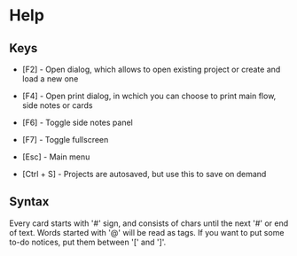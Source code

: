 # Help

## Keys

- [F2] - Open dialog, which allows to open existing project or create and load a new one
- [F4] - Open print dialog, in wchich you can choose to print main flow, side notes or cards
- [F6] - Toggle side notes panel
- [F7] - Toggle fullscreen

- [Esc] - Main menu
- [Ctrl + S] - Projects are autosaved, but use this to save on demand

## Syntax

Every card starts with '#' sign, and consists of chars until the next '#' or end of text. Words started with '@' will be read as tags. If you want to put some to-do notices, put them between '[' and ']'.
